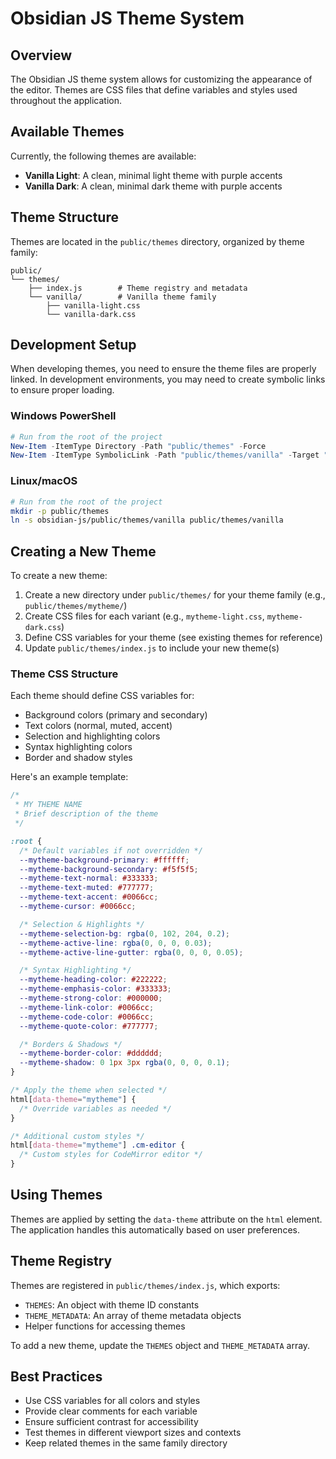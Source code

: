 # Obsidian JS Theme System

## Overview

The Obsidian JS theme system allows for customizing the appearance of the editor. Themes are CSS files that define variables and styles used throughout the application.

## Available Themes

Currently, the following themes are available:

- **Vanilla Light**: A clean, minimal light theme with purple accents
- **Vanilla Dark**: A clean, minimal dark theme with purple accents

## Theme Structure

Themes are located in the `public/themes` directory, organized by theme family:

```
public/
└── themes/
    ├── index.js        # Theme registry and metadata
    └── vanilla/        # Vanilla theme family
        ├── vanilla-light.css
        └── vanilla-dark.css
```

## Development Setup

When developing themes, you need to ensure the theme files are properly linked. In development environments, you may need to create symbolic links to ensure proper loading.

### Windows PowerShell

```powershell
# Run from the root of the project
New-Item -ItemType Directory -Path "public/themes" -Force
New-Item -ItemType SymbolicLink -Path "public/themes/vanilla" -Target "obsidian-js/public/themes/vanilla"
```

### Linux/macOS

```bash
# Run from the root of the project
mkdir -p public/themes
ln -s obsidian-js/public/themes/vanilla public/themes/vanilla
```

## Creating a New Theme

To create a new theme:

1. Create a new directory under `public/themes/` for your theme family (e.g., `public/themes/mytheme/`)
2. Create CSS files for each variant (e.g., `mytheme-light.css`, `mytheme-dark.css`)
3. Define CSS variables for your theme (see existing themes for reference)
4. Update `public/themes/index.js` to include your new theme(s)

### Theme CSS Structure

Each theme should define CSS variables for:

- Background colors (primary and secondary)
- Text colors (normal, muted, accent)
- Selection and highlighting colors
- Syntax highlighting colors
- Border and shadow styles

Here's an example template:

```css
/* 
 * MY THEME NAME
 * Brief description of the theme
 */

:root {
  /* Default variables if not overridden */
  --mytheme-background-primary: #ffffff;
  --mytheme-background-secondary: #f5f5f5;
  --mytheme-text-normal: #333333;
  --mytheme-text-muted: #777777;
  --mytheme-text-accent: #0066cc;
  --mytheme-cursor: #0066cc;

  /* Selection & Highlights */
  --mytheme-selection-bg: rgba(0, 102, 204, 0.2);
  --mytheme-active-line: rgba(0, 0, 0, 0.03);
  --mytheme-active-line-gutter: rgba(0, 0, 0, 0.05);

  /* Syntax Highlighting */
  --mytheme-heading-color: #222222;
  --mytheme-emphasis-color: #333333;
  --mytheme-strong-color: #000000;
  --mytheme-link-color: #0066cc;
  --mytheme-code-color: #0066cc;
  --mytheme-quote-color: #777777;

  /* Borders & Shadows */
  --mytheme-border-color: #dddddd;
  --mytheme-shadow: 0 1px 3px rgba(0, 0, 0, 0.1);
}

/* Apply the theme when selected */
html[data-theme="mytheme"] {
  /* Override variables as needed */
}

/* Additional custom styles */
html[data-theme="mytheme"] .cm-editor {
  /* Custom styles for CodeMirror editor */
}
```

## Using Themes

Themes are applied by setting the `data-theme` attribute on the `html` element. The application handles this automatically based on user preferences.

## Theme Registry

Themes are registered in `public/themes/index.js`, which exports:

- `THEMES`: An object with theme ID constants
- `THEME_METADATA`: An array of theme metadata objects
- Helper functions for accessing themes

To add a new theme, update the `THEMES` object and `THEME_METADATA` array.

## Best Practices

- Use CSS variables for all colors and styles
- Provide clear comments for each variable
- Ensure sufficient contrast for accessibility
- Test themes in different viewport sizes and contexts
- Keep related themes in the same family directory
